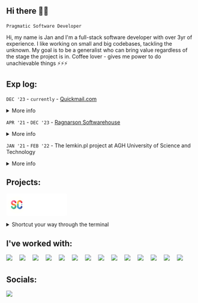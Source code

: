 ## Hi there 👋🏻

`Pragmatic Software Developer`

Hi, my name is Jan and I'm a full-stack software developer with over 3yr of experience. I like working on small and big codebases, tackling the unknown. My goal is to be a generalist who can bring value regardless of the stage the project is in. Coffee lover - gives me power to do unachievable things ⚡⚡⚡

## Exp log:

`DEC '23` - `currently` - [Quickmail.com](https://quickmail.com/)

<details style='margin: 4px 0 14px 0'>
  <summary>More info</summary>
  <p style='margin: 8px 0;'>
    Working as a core team member in the quickmail - Cold Email Software
  </p>
</details>

`APR '21` - `DEC '23` - [Ragnarson Softwarehouse](https://ragnarson.com/)

<details style='margin: 4px 0 14px 0'>
  <summary>More info</summary>
  <p style='margin: 8px 0;'>
    Most of the time I've spent working for a german starup with a solution for doing cost allocation based on automated metres readouts. The tool collected data from physical metres, decoded and processed the data to generate consumption values and cost allocation for tenants. I've also held an extra role of Project Coordinator for some time.
  </p>
</details>

`JAN '21` - `FEB '22` - The lemkin.pl project at AGH University of Science and Technology

<details style='margin: 4px 0 14px 0'>
  <summary>More info</summary>
  <p style='margin: 8px 0;'>
    Project realized under the AGH University of Science and Technology in Cracow. I've been responsible for building and extendeeing rest api with ruby using hanami framework.
  </p>
</details>

## Projects:

[<img src='./p-sc.png' style='display: block; height: 60px; border-radius: 5%'>](https://github.com/devs-on-remote/shortcut)

<details style='margin: 8px 0;'>
  <summary>Shortcut your way through the terminal</summary>
  <div style='margin: 8px 0;'>
    <b>TLTR: Shortcut - record, save & execute your most used scripts in the terminal.</b>
    <p style='margin: 8px 0;'>
     I've started being tired of navigating to some directories over and over again. At some point I've started doing custom scripts and used aliases to make my workflow a bit better, but I didn't really like that approach for some reason. I thought having CLI tool for creating and managing those scripts would be much easier (more intuitive) and so I have quickly build a prototype, added a homebrew formula and made it available.
    </p>
  </div>
</details>

## I've worked with:

<div>
  <img style='width:30px; margin: 0 5px 5px 0; float: left;' src="https://cdn.jsdelivr.net/gh/devicons/devicon@latest/icons/ruby/ruby-original.svg" />
  
  <img style='width:30px; margin: 0 5px 5px 0; float: left;' src="https://cdn.jsdelivr.net/gh/devicons/devicon@latest/icons/rails/rails-original-wordmark.svg" />
  
  <img style='width:30px; margin: 0 5px 5px 0; float: left;' src="https://cdn.jsdelivr.net/gh/devicons/devicon@latest/icons/rspec/rspec-original.svg" />
  
  <img style='width:30px; margin: 0 5px 5px 0; float: left;' src="https://cdn.jsdelivr.net/gh/devicons/devicon@latest/icons/javascript/javascript-original.svg" />
  
  <img style='width:30px; margin: 0 5px 5px 0; float: left;' src="https://cdn.jsdelivr.net/gh/devicons/devicon@latest/icons/typescript/typescript-original.svg" />
  
  <img style='width:30px; margin: 0 5px 5px 0; float: left;'  src="https://cdn.jsdelivr.net/gh/devicons/devicon@latest/icons/angular/angular-original.svg" />
  
  <img style='width:30px; margin: 0 5px 5px 0; float: left;'  src="https://cdn.jsdelivr.net/gh/devicons/devicon@latest/icons/graphql/graphql-plain.svg" />
  
  <img style='width:30px; margin: 0 5px 5px 0; float: left;'  src="https://cdn.jsdelivr.net/gh/devicons/devicon@latest/icons/postgresql/postgresql-original.svg" />
  
  <img style='width:30px; margin: 0 5px 5px 0; float: left;' src="https://cdn.jsdelivr.net/gh/devicons/devicon@latest/icons/tailwindcss/tailwindcss-original.svg" />
  
  <img style='width:30px; margin: 0 5px 5px 0; float: left;' src="https://cdn.jsdelivr.net/gh/devicons/devicon@latest/icons/sass/sass-original.svg" />
  
  <img style='width:30px; margin: 0 5px 5px 0; float: left;' src="https://cdn.jsdelivr.net/gh/devicons/devicon@latest/icons/vuejs/vuejs-original.svg" />
  
  <img style='width:30px; margin: 0 5px 5px 0; float: left;' src="https://cdn.jsdelivr.net/gh/devicons/devicon@latest/icons/figma/figma-original.svg" />
  
  <img style='width:30px; margin: 0 5px 5px 0; float: left;' src="https://cdn.jsdelivr.net/gh/devicons/devicon@latest/icons/heroku/heroku-plain.svg" />
  
  <img style='width:30px; margin: 0 5px 5px 0' src="https://cdn.jsdelivr.net/gh/devicons/devicon@latest/icons/homebrew/homebrew-original.svg" />
</div>

## Socials:

[<img src="https://img.shields.io/badge/LinkedIn-0077B5?style=for-the-badge&logo=linkedin&logoColor=white" style="height: 35px;" />](https://www.linkedin.com/in/jan-piotrzkowski/)
